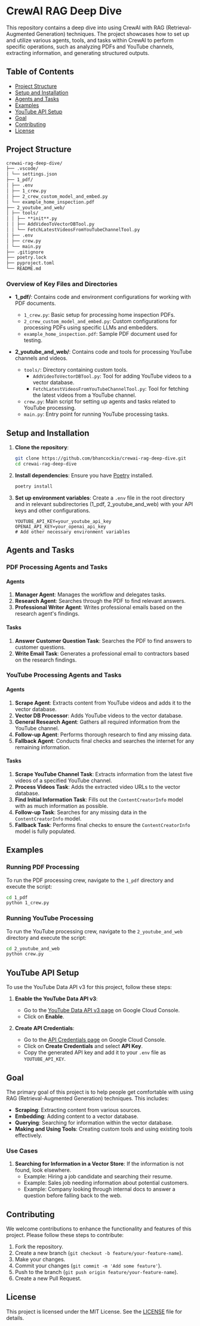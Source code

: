 # CrewAI RAG Deep Dive

This repository contains a deep dive into using CrewAI with RAG (Retrieval-Augmented Generation) techniques. The project showcases how to set up and utilize various agents, tools, and tasks within CrewAI to perform specific operations, such as analyzing PDFs and YouTube channels, extracting information, and generating structured outputs.

## Table of Contents

- [Project Structure](#project-structure)
- [Setup and Installation](#setup-and-installation)
- [Agents and Tasks](#agents-and-tasks)
- [Examples](#examples)
- [YouTube API Setup](#youtube-api-setup)
- [Goal](#goal)
- [Contributing](#contributing)
- [License](#license)

## Project Structure

```markdown
crewai-rag-deep-dive/
├── .vscode/
│ └── settings.json
├── 1_pdf/
│ ├── .env
│ ├── 1_crew.py
│ ├── 2_crew_custom_model_and_embed.py
│ └── example_home_inspection.pdf
├── 2_youtube_and_web/
│ ├── tools/
│ │ ├── **init**.py
│ │ ├── AddVideoToVectorDBTool.py
│ │ └── FetchLatestVideosFromYouTubeChannelTool.py
│ ├── .env
│ ├── crew.py
│ └── main.py
├── .gitignore
├── poetry.lock
├── pyproject.toml
└── README.md
```

### Overview of Key Files and Directories

- **1_pdf/**: Contains code and environment configurations for working with PDF documents.

  - `1_crew.py`: Basic setup for processing home inspection PDFs.
  - `2_crew_custom_model_and_embed.py`: Custom configurations for processing PDFs using specific LLMs and embedders.
  - `example_home_inspection.pdf`: Sample PDF document used for testing.

- **2_youtube_and_web/**: Contains code and tools for processing YouTube channels and videos.
  - `tools/`: Directory containing custom tools.
    - `AddVideoToVectorDBTool.py`: Tool for adding YouTube videos to a vector database.
    - `FetchLatestVideosFromYouTubeChannelTool.py`: Tool for fetching the latest videos from a YouTube channel.
  - `crew.py`: Main script for setting up agents and tasks related to YouTube processing.
  - `main.py`: Entry point for running YouTube processing tasks.

## Setup and Installation

1. **Clone the repository**:

   ```bash
   git clone https://github.com/bhancockio/crewai-rag-deep-dive.git
   cd crewai-rag-deep-dive
   ```

2. **Install dependencies**:
   Ensure you have [Poetry](https://python-poetry.org/docs/#installation) installed.

   ```bash
   poetry install
   ```

3. **Set up environment variables**:
   Create a `.env` file in the root directory and in relevant subdirectories (1_pdf, 2_youtube_and_web) with your API keys and other configurations.
   ```env
   YOUTUBE_API_KEY=your_youtube_api_key
   OPENAI_API_KEY=your_openai_api_key
   # Add other necessary environment variables
   ```

## Agents and Tasks

### PDF Processing Agents and Tasks

#### Agents

1. **Manager Agent**: Manages the workflow and delegates tasks.
2. **Research Agent**: Searches through the PDF to find relevant answers.
3. **Professional Writer Agent**: Writes professional emails based on the research agent's findings.

#### Tasks

1. **Answer Customer Question Task**: Searches the PDF to find answers to customer questions.
2. **Write Email Task**: Generates a professional email to contractors based on the research findings.

### YouTube Processing Agents and Tasks

#### Agents

1. **Scrape Agent**: Extracts content from YouTube videos and adds it to the vector database.
2. **Vector DB Processor**: Adds YouTube videos to the vector database.
3. **General Research Agent**: Gathers all required information from the YouTube channel.
4. **Follow-up Agent**: Performs thorough research to find any missing data.
5. **Fallback Agent**: Conducts final checks and searches the internet for any remaining information.

#### Tasks

1. **Scrape YouTube Channel Task**: Extracts information from the latest five videos of a specified YouTube channel.
2. **Process Videos Task**: Adds the extracted video URLs to the vector database.
3. **Find Initial Information Task**: Fills out the `ContentCreatorInfo` model with as much information as possible.
4. **Follow-up Task**: Searches for any missing data in the `ContentCreatorInfo` model.
5. **Fallback Task**: Performs final checks to ensure the `ContentCreatorInfo` model is fully populated.

## Examples

### Running PDF Processing

To run the PDF processing crew, navigate to the `1_pdf` directory and execute the script:

```bash
cd 1_pdf
python 1_crew.py
```

### Running YouTube Processing

To run the YouTube processing crew, navigate to the `2_youtube_and_web` directory and execute the script:

```bash
cd 2_youtube_and_web
python crew.py
```

## YouTube API Setup

To use the YouTube Data API v3 for this project, follow these steps:

1. **Enable the YouTube Data API v3**:

   - Go to the [YouTube Data API v3 page](https://console.cloud.google.com/marketplace/product/google/youtube.googleapis.com?q=search&referrer=search&project=crewai-415713) on Google Cloud Console.
   - Click on **Enable**.

2. **Create API Credentials**:
   - Go to the [API Credentials page](https://console.cloud.google.com/apis/credentials?project=crewai-415713) on Google Cloud Console.
   - Click on **Create Credentials** and select **API Key**.
   - Copy the generated API key and add it to your `.env` file as `YOUTUBE_API_KEY`.

## Goal

The primary goal of this project is to help people get comfortable with using RAG (Retrieval-Augmented Generation) techniques. This includes:

- **Scraping**: Extracting content from various sources.
- **Embedding**: Adding content to a vector database.
- **Querying**: Searching for information within the vector database.
- **Making and Using Tools**: Creating custom tools and using existing tools effectively.

### Use Cases

1. **Searching for Information in a Vector Store**: If the information is not found, look elsewhere.
   - Example: Hiring a job candidate and searching their resume.
   - Example: Sales job needing information about potential customers.
   - Example: Company looking through internal docs to answer a question before falling back to the web.

## Contributing

We welcome contributions to enhance the functionality and features of this project. Please follow these steps to contribute:

1. Fork the repository.
2. Create a new branch (`git checkout -b feature/your-feature-name`).
3. Make your changes.
4. Commit your changes (`git commit -m 'Add some feature'`).
5. Push to the branch (`git push origin feature/your-feature-name`).
6. Create a new Pull Request.

## License

This project is licensed under the MIT License. See the [LICENSE](LICENSE) file for details.
